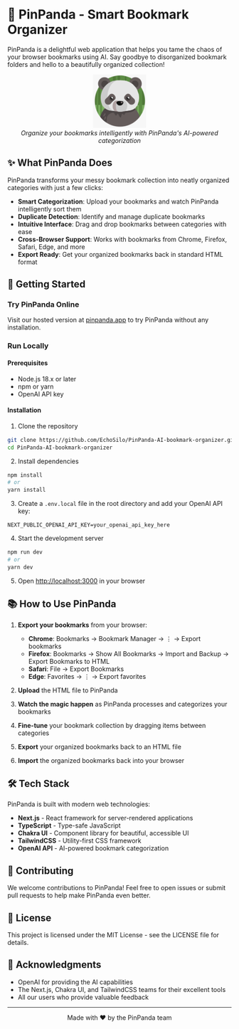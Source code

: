 # 🐼 PinPanda - Smart Bookmark Organizer

PinPanda is a delightful web application that helps you tame the chaos of your browser bookmarks using AI. Say goodbye to disorganized bookmark folders and hello to a beautifully organized collection!

<div align="center">
  <img src="public/favicon.svg" alt="PinPanda Logo" width="120" height="120">
  <br>
  <em>Organize your bookmarks intelligently with PinPanda's AI-powered categorization</em>
</div>

## ✨ What PinPanda Does

PinPanda transforms your messy bookmark collection into neatly organized categories with just a few clicks:

- **Smart Categorization**: Upload your bookmarks and watch PinPanda intelligently sort them
- **Duplicate Detection**: Identify and manage duplicate bookmarks
- **Intuitive Interface**: Drag and drop bookmarks between categories with ease
- **Cross-Browser Support**: Works with bookmarks from Chrome, Firefox, Safari, Edge, and more
- **Export Ready**: Get your organized bookmarks back in standard HTML format

## 🚀 Getting Started

### Try PinPanda Online

Visit our hosted version at [pinpanda.app](https://pinpanda.app) to try PinPanda without any installation.

### Run Locally

#### Prerequisites

- Node.js 18.x or later
- npm or yarn
- OpenAI API key

#### Installation

1. Clone the repository
```bash
git clone https://github.com/EchoSilo/PinPanda-AI-bookmark-organizer.git
cd PinPanda-AI-bookmark-organizer
```

2. Install dependencies
```bash
npm install
# or
yarn install
```

3. Create a `.env.local` file in the root directory and add your OpenAI API key:
```
NEXT_PUBLIC_OPENAI_API_KEY=your_openai_api_key_here
```

4. Start the development server
```bash
npm run dev
# or
yarn dev
```

5. Open [http://localhost:3000](http://localhost:3000) in your browser

## 📚 How to Use PinPanda

1. **Export your bookmarks** from your browser:
   - **Chrome**: Bookmarks → Bookmark Manager → ⋮ → Export bookmarks
   - **Firefox**: Bookmarks → Show All Bookmarks → Import and Backup → Export Bookmarks to HTML
   - **Safari**: File → Export Bookmarks
   - **Edge**: Favorites → ⋮ → Export favorites

2. **Upload** the HTML file to PinPanda

3. **Watch the magic happen** as PinPanda processes and categorizes your bookmarks

4. **Fine-tune** your bookmark collection by dragging items between categories

5. **Export** your organized bookmarks back to an HTML file

6. **Import** the organized bookmarks back into your browser

## 🛠️ Tech Stack

PinPanda is built with modern web technologies:

- **Next.js** - React framework for server-rendered applications
- **TypeScript** - Type-safe JavaScript
- **Chakra UI** - Component library for beautiful, accessible UI
- **TailwindCSS** - Utility-first CSS framework
- **OpenAI API** - AI-powered bookmark categorization

## 🤝 Contributing

We welcome contributions to PinPanda! Feel free to open issues or submit pull requests to help make PinPanda even better.

## 📄 License

This project is licensed under the MIT License - see the LICENSE file for details.

## 🙏 Acknowledgments

- OpenAI for providing the AI capabilities
- The Next.js, Chakra UI, and TailwindCSS teams for their excellent tools
- All our users who provide valuable feedback

---

<div align="center">
  <p>Made with ❤️ by the PinPanda team</p>
</div>
